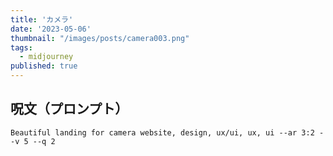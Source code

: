 ```yaml
---
title: 'カメラ'
date: '2023-05-06'
thumbnail: "/images/posts/camera003.png"
tags:
  - midjourney
published: true
---
```


## 呪文（プロンプト）
```
Beautiful landing for camera website, design, ux/ui, ux, ui --ar 3:2 --v 5 --q 2
```